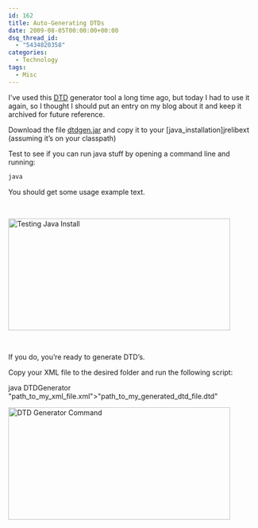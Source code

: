 ```yaml
---
id: 162
title: Auto-Generating DTDs
date: 2009-08-05T00:00:00+00:00
dsq_thread_id:
  - "5434820358"
categories:
  - Technology
tags:
  - Misc
---
```

I've used this [DTD](http://en.wikipedia.org/wiki/Document_Type_Definition "DTD - Document Type Definition") generator tool a long time ago, but today I had to use it again, so I thought I should put an entry on my blog about it and keep it archived for future reference.
  
Download the file [dtdgen.jar](http://files.placona.co.uk/dtd_generator/dtdgen.jar "DTDGen.jar") and copy it to your [java_installation]jrelibext (assuming it’s on your classpath)
  
Test to see if you can run java stuff by opening a command line and running: 

```bash
java
```

You should get some usage example text.
  
 
  
<img src="http://files.placona.co.uk/dtd_generator/java_dtd.JPG" alt="Testing Java Install" width="447" height="225" />
  
 
  
If you do, you’re ready to generate DTD’s.
  
Copy your XML file to the desired folder and run the following script:
  
java DTDGenerator "path\_to\_my\_xml\_file.xml">"path\_to\_my\_generated\_dtd_file.dtd"
  
<img src="http://files.placona.co.uk/dtd_generator/java_dtd1.JPG" alt="DTD Generator Command" width="447" height="226" />
  
 
